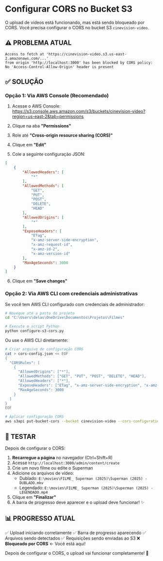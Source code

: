 # Configurar CORS no Bucket S3

O upload de vídeos está funcionando, mas está sendo bloqueado por CORS. Você precisa configurar o CORS no bucket S3 `cinevision-video`.

## ⚠️ PROBLEMA ATUAL

```
Access to fetch at 'https://cinevision-video.s3.us-east-2.amazonaws.com/...'
from origin 'http://localhost:3000' has been blocked by CORS policy:
No 'Access-Control-Allow-Origin' header is present
```

## ✅ SOLUÇÃO

### Opção 1: Via AWS Console (Recomendado)

1. Acesse o AWS Console: https://s3.console.aws.amazon.com/s3/buckets/cinevision-video?region=us-east-2&tab=permissions

2. Clique na aba **"Permissions"**

3. Role até **"Cross-origin resource sharing (CORS)"**

4. Clique em **"Edit"**

5. Cole a seguinte configuração JSON:

```json
[
    {
        "AllowedHeaders": [
            "*"
        ],
        "AllowedMethods": [
            "GET",
            "PUT",
            "POST",
            "DELETE",
            "HEAD"
        ],
        "AllowedOrigins": [
            "*"
        ],
        "ExposeHeaders": [
            "ETag",
            "x-amz-server-side-encryption",
            "x-amz-request-id",
            "x-amz-id-2",
            "x-amz-version-id"
        ],
        "MaxAgeSeconds": 3000
    }
]
```

6. Clique em **"Save changes"**

### Opção 2: Via AWS CLI com credenciais administrativas

Se você tem AWS CLI configurado com credenciais de administrador:

```bash
# Navegue até a pasta do projeto
cd "C:\Users\delas\OneDrive\Documentos\Projetos\Filmes"

# Execute o script Python
python configure-s3-cors.py
```

Ou use o AWS CLI diretamente:

```bash
# Criar arquivo de configuração CORS
cat > cors-config.json << EOF
{
  "CORSRules": [
    {
      "AllowedOrigins": ["*"],
      "AllowedMethods": ["GET", "PUT", "POST", "DELETE", "HEAD"],
      "AllowedHeaders": ["*"],
      "ExposeHeaders": ["ETag", "x-amz-server-side-encryption", "x-amz-request-id", "x-amz-id-2"],
      "MaxAgeSeconds": 3000
    }
  ]
}
EOF

# Aplicar configuração CORS
aws s3api put-bucket-cors --bucket cinevision-video --cors-configuration file://cors-config.json
```

## 🧪 TESTAR

Depois de configurar o CORS:

1. **Recarregue a página** no navegador (Ctrl+Shift+R)
2. Acesse `http://localhost:3000/admin/content/create`
3. Crie um novo filme ou edite o Superman
4. Adicione os arquivos de vídeo:
   - Dublado: `E:\movies\FILME_ Superman (2025)\Superman (2025) - DUBLADO.mkv`
   - Legendado: `E:\movies\FILME_ Superman (2025)\Superman (2025) - LEGENDADO.mp4`
5. Clique em **"Finalizar"**
6. A barra de progresso deve aparecer e o upload deve funcionar! ✨

## 📊 PROGRESSO ATUAL

✅ Upload iniciando corretamente
✅ Barra de progresso aparecendo
✅ Arquivos sendo detectados
✅ Requisições sendo enviadas ao S3
❌ **Bloqueado por CORS** ← Você está aqui!

Depois de configurar o CORS, o upload vai funcionar completamente! 🚀
